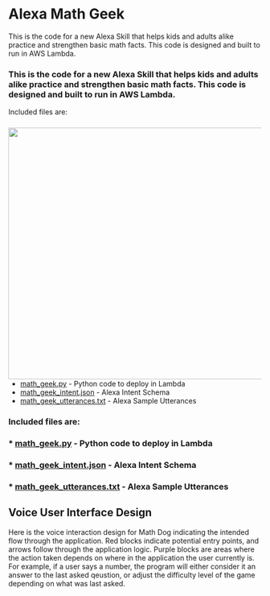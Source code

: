 # Alexa Math Geek
This is the code for a new Alexa Skill that helps kids and adults alike practice and strengthen basic math facts.  This code is designed and built to run in AWS Lambda.
### This is the code for a new Alexa Skill that helps kids and adults alike practice and strengthen basic math facts.  This code is designed and built to run in AWS Lambda.
Included files are:
### <img align="right" width="700" height="500" src="https://blog.schoolspecialty.com/wp-content/uploads/2017/04/How-to-Help-Your-Students-Overcome-Math-Anxiety-1200x624.jpg">
* [math_geek.py](math_geek.py) - Python code to deploy in Lambda
* [math_geek_intent.json](math_geek_intent.json) - Alexa Intent Schema
* [math_geek_utterances.txt](math_geek_utterances.txt) - Alexa Sample Utterances
### Included files are:
### * [math_geek.py](math_geek.py) - Python code to deploy in Lambda
### * [math_geek_intent.json](math_geek_intent.json) - Alexa Intent Schema
### * [math_geek_utterances.txt](math_geek_utterances.txt) - Alexa Sample Utterances
## Voice User Interface Design
Here is the voice interaction design for Math Dog indicating the intended flow through the application. Red blocks indicate potential entry points, and arrows follow through the application logic. Purple blocks are areas where the action taken depends on where in the application the user currently is. For example, if a user says a number, the program will either consider it an answer to the last asked qeustion, or adjust the difficulty level of the game depending on what was last asked.

